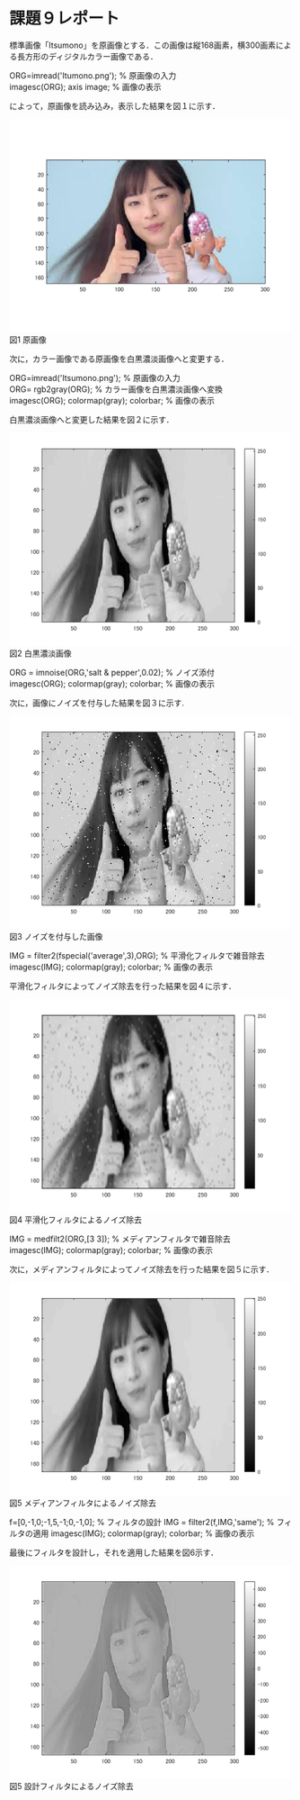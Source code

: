 # 課題９レポート

標準画像「Itsumono」を原画像とする．この画像は縦168画素，横300画素による長方形のディジタルカラー画像である．

ORG=imread('Itumono.png'); % 原画像の入力  
imagesc(ORG); axis image; % 画像の表示  

によって，原画像を読み込み，表示した結果を図１に示す．  

![原画像](https://github.com/bazefu/lecture_image_processing/blob/master/image/org_img.png?raw=true)  
図1 原画像  

次に，カラー画像である原画像を白黒濃淡画像へと変更する．  

ORG=imread('Itsumono.png'); % 原画像の入力  
ORG= rgb2gray(ORG); % カラー画像を白黒濃淡画像へ変換  
imagesc(ORG); colormap(gray); colorbar; % 画像の表示  

白黒濃淡画像へと変更した結果を図２に示す．  

![原画像](https://github.com/bazefu/lecture_image_processing/blob/master/image/kadai9_1.png?raw=true)  
図2 白黒濃淡画像  

ORG = imnoise(ORG,'salt & pepper',0.02); % ノイズ添付  
imagesc(ORG); colormap(gray); colorbar; % 画像の表示  

次に，画像にノイズを付与した結果を図３に示す.  

![原画像](https://github.com/bazefu/lecture_image_processing/blob/master/image/kadai9_2.png?raw=true)  
図3 ノイズを付与した画像  

IMG = filter2(fspecial('average',3),ORG); % 平滑化フィルタで雑音除去  
imagesc(IMG); colormap(gray); colorbar; % 画像の表示  

平滑化フィルタによってノイズ除去を行った結果を図４に示す．  

![原画像](https://github.com/bazefu/lecture_image_processing/blob/master/image/kadai9_3.png?raw=true)  
図4 平滑化フィルタによるノイズ除去  


IMG = medfilt2(ORG,[3 3]); % メディアンフィルタで雑音除去  
imagesc(IMG); colormap(gray); colorbar; % 画像の表示  

次に，メディアンフィルタによってノイズ除去を行った結果を図５に示す．  

![原画像](https://github.com/bazefu/lecture_image_processing/blob/master/image/kadai9_4.png?raw=true)  
図5 メディアンフィルタによるノイズ除去  

f=[0,-1,0;-1,5,-1;0,-1,0]; % フィルタの設計
IMG = filter2(f,IMG,'same'); % フィルタの適用
imagesc(IMG); colormap(gray); colorbar; % 画像の表示

最後にフィルタを設計し，それを適用した結果を図6示す．  

![原画像](https://github.com/bazefu/lecture_image_processing/blob/master/image/kadai9_5.png?raw=true)  
図5 設計フィルタによるノイズ除去  

